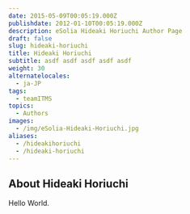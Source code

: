 ```yaml
---
date: 2015-05-09T00:05:19.000Z
publishdate: 2012-01-10T00:05:19.000Z
description: eSolia Hideaki Horiuchi Author Page
draft: false
slug: hideaki-horiuchi
title: Hideaki Horiuchi
subtitle: asdf asdf asdf asdf asdf
weight: 30
alternatelocales:
  - ja-JP
tags:
  - teamITMS
topics:
  - Authors
images:
  - /img/eSolia-Hideaki-Horiuchi.jpg
aliases:
  - /hideakihoriuchi
  - /hideaki-horiuchi
---
```


## About Hideaki Horiuchi

Hello World.
